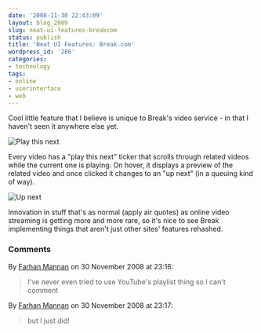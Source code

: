 ```yaml
---
date: '2008-11-30 22:43:09'
layout: blog_2009
slug: neat-ui-features-breakcom
status: publish
title: 'Neat UI Features: Break.com'
wordpress_id: '286'
categories:
- technology
tags:
- online
- userinterface
- web
---
```


Cool little feature that I believe is unique to Break's video service - in
that I haven't seen it anywhere else yet.

![Play this next](http://alexmuller.s3.amazonaws.com/static/blog/2008-11-30-playthisnext.png)

Every video has a "play this next" ticker that scrolls through related videos
while the current one is playing. On hover, it displays a preview of the
related video and once clicked it changes to an "up next" (in a queuing kind
of way).

![Up next](http://alexmuller.s3.amazonaws.com/static/blog/2008-11-30-upnext.png)

Innovation in stuff that's as normal (apply air quotes) as online video
streaming is getting more and more rare, so it's nice to see Break
implementing things that aren't just other sites' features rehashed.

### Comments ###

By [Farhan Mannan](http://disinformatics.com) on 30 November 2008 at 23:16:

> I've never even tried to use YouTube's playlist thing so I can't comment
> 

By [Farhan Mannan](http://disinformatics.com) on 30 November 2008 at 23:17:

> but I just did!
